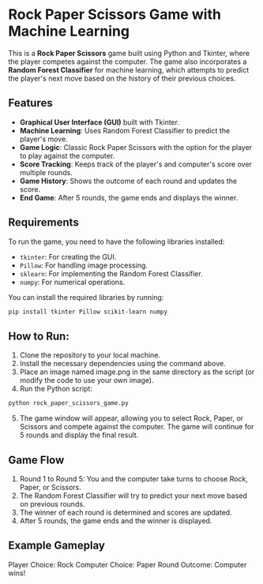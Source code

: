# Rock Paper Scissors Game with Machine Learning

This is a **Rock Paper Scissors** game built using Python and Tkinter, where the player competes against the computer. The game also incorporates a **Random Forest Classifier** for machine learning, which attempts to predict the player's next move based on the history of their previous choices.

## Features

- **Graphical User Interface (GUI)** built with Tkinter.
- **Machine Learning**: Uses Random Forest Classifier to predict the player's move.
- **Game Logic**: Classic Rock Paper Scissors with the option for the player to play against the computer.
- **Score Tracking**: Keeps track of the player's and computer's score over multiple rounds.
- **Game History**: Shows the outcome of each round and updates the score.
- **End Game**: After 5 rounds, the game ends and displays the winner.

## Requirements

To run the game, you need to have the following libraries installed:

- `tkinter`: For creating the GUI.
- `Pillow`: For handling image processing.
- `sklearn`: For implementing the Random Forest Classifier.
- `numpy`: For numerical operations.

You can install the required libraries by running:

```bash
pip install tkinter Pillow scikit-learn numpy
```

## How to Run:
1. Clone the repository to your local machine.
2. Install the necessary dependencies using the command above.
3. Place an image named image.png in the same directory as the script (or modify the code to use your own image).
4. Run the Python script:
```bash
python rock_paper_scissors_game.py
```
5. The game window will appear, allowing you to select Rock, Paper, or Scissors and compete against the computer. The game will continue for 5 rounds and display the final result.

## Game Flow
1. Round 1 to Round 5: You and the computer take turns to choose Rock, Paper, or Scissors.
2. The Random Forest Classifier will try to predict your next move based on previous rounds.
3. The winner of each round is determined and scores are updated.
4. After 5 rounds, the game ends and the winner is displayed.

## Example Gameplay
Player Choice: Rock
Computer Choice: Paper
Round Outcome: Computer wins!

